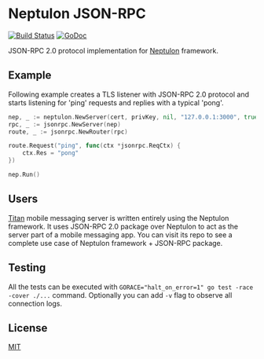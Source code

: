 # Neptulon JSON-RPC

[![Build Status](https://travis-ci.org/neptulon/jsonrpc.svg?branch=master)](https://travis-ci.org/neptulon/jsonrpc)
[![GoDoc](https://godoc.org/github.com/neptulon/jsonrpc?status.svg)](https://godoc.org/github.com/neptulon/jsonrpc)

JSON-RPC 2.0 protocol implementation for [Neptulon](https://github.com/neptulon/neptulon) framework.

## Example

Following example creates a TLS listener with JSON-RPC 2.0 protocol and starts listening for 'ping' requests and replies with a typical 'pong'.

```go
nep, _ := neptulon.NewServer(cert, privKey, nil, "127.0.0.1:3000", true)
rpc, _ := jsonrpc.NewServer(nep)
route, _ := jsonrpc.NewRouter(rpc)

route.Request("ping", func(ctx *jsonrpc.ReqCtx) {
	ctx.Res = "pong"
})

nep.Run()
```

## Users

[Titan](https://github.com/nb-titan/titan) mobile messaging server is written entirely using the Neptulon framework. It uses JSON-RPC 2.0 package over Neptulon to act as the server part of a mobile messaging app. You can visit its repo to see a complete use case of Neptulon framework + JSON-RPC package.

## Testing

All the tests can be executed with `GORACE="halt_on_error=1" go test -race -cover ./...` command. Optionally you can add `-v` flag to observe all connection logs.

## License

[MIT](LICENSE)
